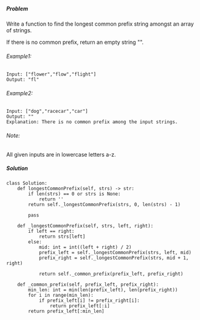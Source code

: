 ##### Problem
Write a function to find the longest common prefix string amongst an array of strings.

If there is no common prefix, return an empty string "".

###### Example1:
```
Input: ["flower","flow","flight"]
Output: "fl"
```

###### Example2:
```
Input: ["dog","racecar","car"]
Output: ""
Explanation: There is no common prefix among the input strings.
```
###### Note:

All given inputs are in lowercase letters a-z.

##### Solution
```
class Solution:
    def longestCommonPrefix(self, strs) -> str:
        if len(strs) == 0 or strs is None:
            return ''
        return self._longestCommonPrefix(strs, 0, len(strs) - 1)

        pass

    def _longestCommonPrefix(self, strs, left, right):
        if left == right:
            return strs[left]
        else:
            mid: int = int((left + right) / 2)
            prefix_left = self._longestCommonPrefix(strs, left, mid)
            prefix_right = self._longestCommonPrefix(strs, mid + 1, right)

            return self._common_prefix(prefix_left, prefix_right)

    def _common_prefix(self, prefix_left, prefix_right):
        min_len: int = min(len(prefix_left), len(prefix_right))
        for i in range(min_len):
            if prefix_left[i] != prefix_right[i]:
                return prefix_left[:i]
        return prefix_left[:min_len]
